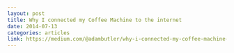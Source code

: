 ```yaml
---
layout: post
title: Why I connected my Coffee Machine to the internet
date: 2014-07-13
categories: articles
link: https://medium.com/@adambutler/why-i-connected-my-coffee-machine-to-the-internet-bd0c1546c03c
---
```

